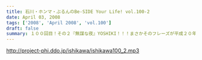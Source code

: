 ```yaml
---
title: 石川・ホンマ・ぶるんのBe-SIDE Your Life! vol.100-2
date: April 03, 2008
tags: ['2008', 'April 2008', 'vol.100']
draft: false
summary: １００回目！その２『無謀な夜』YOSHIKI！！！まさかそのフレーズが平成２０年春に連呼されるとは・・・いやはや、なんといってもこれだけ熱く語るホンマさんがいたでしょうか！NAMAE
---
```


http://project-phi.ddo.jp/ishikawa/ishikawa100_2.mp3
